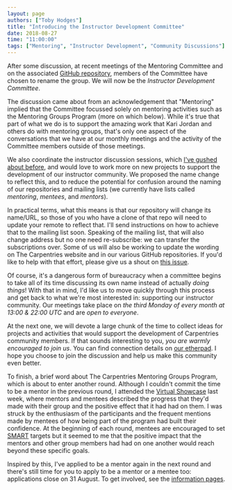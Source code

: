 ```yaml
---
layout: page
authors: ["Toby Hodges"]
title: "Introducing the Instructor Development Committee"
date: 2018-08-27
time: "11:00:00"
tags: ["Mentoring", "Instructor Development", "Community Discussions"]
---
```


After some discussion, at recent meetings of the Mentoring Committee and on
the associated [GitHub repository](https://github.com/carpentries/mentoring/issues/61), members of the Committee have
chosen to rename the group. We will now be the _Instructor Development Committee_.

The discussion came about from an acknowledgement that "Mentoring" implied that
the Committee focussed solely on mentoring activities such as the Mentoring
Groups Program (more on which below). While it's true that part of what we do
is to support the amazing work that Kari Jordan and others do with mentoring groups,
that's only one aspect of the conversations that we have at our monthly meetings
and the activity of the Committee members outside of those meetings.

We also
coordinate the instructor discussion sessions, which [I've gushed about before](https://carpentries.org/blog/2018/06/call-for-session-hosts/),
and would love to work more on new projects to support the development of our
instructor community. We proposed the name change to reflect this, and to reduce
the potential for confusion around the naming of our repositories and mailing
lists (we currently have lists called _mentoring_, _mentees_, and _mentors_).

In practical terms, what this means is that our repository will change its name/URL,
so those of you who have a clone of that repo will need to update your remote
to reflect that. I'll send instructions on how to achieve that to the mailing list
soon. Speaking of the mailing list, that will also change address but no one
need re-subscribe: we can transfer the subscriptions over. Some of us will also
be working to update the wording on The Carpentries website and in our various
GitHub repositories. If you'd like to help with that effort, please give us a
shout on [this issue](https://github.com/carpentries/mentoring/issues/61).

Of course, it's a dangerous form of bureaucracy when a committee begins to take
all of its time discussing its own name instead of actually _doing things_!
With that in mind, I'd like us to move quickly through this process and get back
to what we're most interested in: supporting our instructor community. Our
meetings take place on _the third Monday of every month at 13:00 & 22:00 UTC_
and are _open to everyone_.

At the next one, we will devote a large chunk of the time to collect ideas for
projects and activities that would support the development of Carpentries
community members. If that sounds interesting to you, _you are warmly
encouraged to join us_. You can find connection details on [our etherpad](https://pad.carpentries.org/scf-mentoring).
I hope you choose to join the discussion and help us make this community even
better.

To finish, a brief word about The Carpentries Mentoring Groups Program,
which is about to enter another round. Although I couldn't commit the time to
be a mentor in the previous round, I attended the [Virtual Showcase](https://carpentries.org/blog/2018/08/sign-up-mentoring/) last week,
where mentors and mentees described the progress that they'd made with their
group and the positive effect that it had had on them. I was struck by the
enthusiasm of the participants and the frequent mentions made by mentees of how
being part of the program had built their confidence. At the beginning of each
round, mentees are encouraged to set [SMART](https://en.wikipedia.org/wiki/SMART_criteria) targets but it seemed to me that
the positive impact that the mentors and other group members had had on one
another would reach beyond these specific goals.

Inspired by this, I've applied to be a mentor again in the next round and there's
still time for you to apply to be a mentor or a mentee too: applications
close on 31 August. To get involved, see the [information pages](https://github.com/carpentries/mentoring/tree/master/mentoring-groups).

